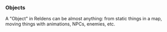 ### Objects

A "Object" in Reldens can be almost anything: from static things in a map, moving things with animations, NPCs, enemies, etc. 
